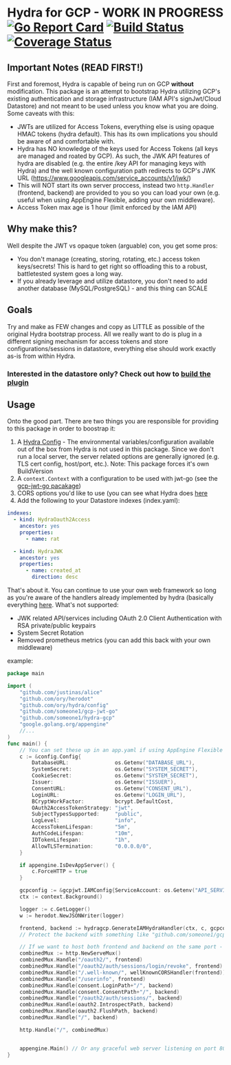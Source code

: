 # Hydra for GCP - WORK IN PROGRESS [![Go Report Card](https://goreportcard.com/badge/github.com/someone1/hydra-gcp)](https://goreportcard.com/report/github.com/someone1/hydra-gcp) [![Build Status](https://travis-ci.org/someone1/hydra-gcp.svg?branch=master)](https://travis-ci.org/someone1/hydra-gcp) [![Coverage Status](https://coveralls.io/repos/github/someone1/hydra-gcp/badge.svg?branch=master)](https://coveralls.io/github/someone1/hydra-gcp?branch=master)

## Important Notes (READ FIRST!)

First and foremost, Hydra is capable of being run on GCP **without** modification. This package is an attempt to bootstrap Hydra utilizing GCP's existing authentication and storage infrastructure (IAM API's signJwt/Cloud Datastore) and not meant to be used unless you know what you are doing. Some caveats with this:

- JWTs are utilized for Access Tokens, everything else is using opaque HMAC tokens (hydra default). This has its own implications you should be aware of and comfortable with.
- Hydra has NO knowledge of the keys used for Access Tokens (all keys are managed and roated by GCP). As such, the JWK API features of hydra are disabled (e.g. the entire /key API for managing keys with Hydra) and the well known configuration path redirects to GCP's JWK URL (https://www.googleapis.com/service_accounts/v1/jwk/<service-account>)
- This will NOT start its own server proccess, instead two `http.Handler` (frontend, backend) are provided to you so you can load your own (e.g. useful when using AppEngine Flexible, adding your own middleware).
- Access Token max age is 1 hour (limit enforced by the IAM API)

## Why make this?

Well despite the JWT vs opaque token (arguable) con, you get some pros:

- You don't manage (creating, storing, rotating, etc.) access token keys/secrets! This is hard to get right so offloading this to a robust, battletested system goes a long way.
- If you already leverage and utilize datastore, you don't need to add another database (MySQL/PostgreSQL) - and this thing can SCALE

## Goals

Try and make as FEW changes and copy as LITTLE as possible of the original Hydra bootstrap process. All we really want to do is plug in a different signing mechanism for access tokens and store configurations/sessions in datastore, everything else should work exactly as-is from within Hydra.

### Interested in the datastore only? Check out how to [build the plugin](https://github.com/someone1/hydra-gcp/tree/master/plugin)

## Usage

Onto the good part. There are two things you are responsible for providing to this package in order to boostrap it:

1. A [Hydra Config](https://godoc.org/github.com/ory/hydra/config#Config) - The environmental variables/configuration available out of the box from Hydra is not used in this package. Since we don't run a local server, the server related options are generally ignored (e.g. TLS cert config, host/port, etc.). Note: This package forces it's own BuildVersion
2. A `context.Context` with a configuration to be used with jwt-go (see the [gcp-jwt-go pacakage](https://github.com/someone1/gcp-jwt-go))
3. CORS options you'd like to use (you can see what Hydra does [here](https://github.com/ory/hydra/blob/master/cmd/server/handler.go#L48)
4. Add the following to your Datastore indexes (index.yaml):

```yaml
indexes:
  - kind: HydraOauth2Access
    ancestor: yes
    properties:
      - name: rat

  - kind: HydraJWK
    ancestor: yes
    properties:
      - name: created_at
        direction: desc
```

That's about it. You can continue to use your own web framework so long as you're aware of the handlers already implemented by hydra (basically everything [here](https://www.ory.sh/docs/api/hydra). What's not supported:

- JWK related API/services including OAuth 2.0 Client Authentication with RSA private/public keypairs
- System Secret Rotation
- Removed prometheus metrics (you can add this back with your own middleware)

example:

```go
package main

import (
	"github.com/justinas/alice"
	"github.com/ory/herodot"
	"github.com/ory/hydra/config"
	"github.com/someone1/gcp-jwt-go"
	"github.com/someone1/hydra-gcp"
	"google.golang.org/appengine"
	//...
)
func main() {
	// You can set these up in an app.yaml if using AppEngine Flexible (STANDARD DOESN'T WORK!)
	c := &config.Config{
		DatabaseURL:               os.Getenv("DATABASE_URL"),
		SystemSecret:              os.Getenv("SYSTEM_SECRET"),
		CookieSecret:              os.Getenv("SYSTEM_SECRET"),
		Issuer:                    os.Getenv("ISSUER"),
		ConsentURL:                os.Getenv("CONSENT_URL"),
		LoginURL:                  os.Getenv("LOGIN_URL"),
		BCryptWorkFactor:          bcrypt.DefaultCost,
		OAuth2AccessTokenStrategy: "jwt",
		SubjectTypesSupported:     "public",
		LogLevel:                  "info",
		AccessTokenLifespan:       "5m",
		AuthCodeLifespan:          "10m",
		IDTokenLifespan:           "1h",
		AllowTLSTermination:       "0.0.0.0/0",
	}

	if appengine.IsDevAppServer() {
		c.ForceHTTP = true
	}

	gcpconfig := &gcpjwt.IAMConfig{ServiceAccount: os.Getenv("API_SERVICE_ACCOUNT")}
	ctx := context.Background()

	logger := c.GetLogger()
	w := herodot.NewJSONWriter(logger)

	frontend, backend := hydragcp.GenerateIAMHydraHandler(ctx, c, gcpconfig, w, true)
	// Protect the backend with something like "github.com/someone1/gcp-jwt-go/jwtmiddleware"

	// If we want to host both frontend and backend on the same port - PROTECT THE BACKEND!
	combinedMux := http.NewServeMux()
	combinedMux.Handle("/oauth2/", frontend)
	combinedMux.Handle("/oauth2/auth/sessions/login/revoke", frontend)
	combinedMux.Handle("/.well-known/", wellKnownCORSHandler(frontend)) // CORS issue w/ hydra, see #1028
	combinedMux.Handle("/userinfo", frontend)
	combinedMux.Handle(consent.LoginPath+"/", backend)
	combinedMux.Handle(consent.ConsentPath+"/", backend)
	combinedMux.Handle("/oauth2/auth/sessions/", backend)
	combinedMux.Handle(oauth2.IntrospectPath, backend)
	combinedMux.Handle(oauth2.FlushPath, backend)
	combinedMux.Handle("/", backend)

	http.Handle("/", combinedMux)


	appengine.Main() // Or any graceful web server listening on port 8080
}
```
